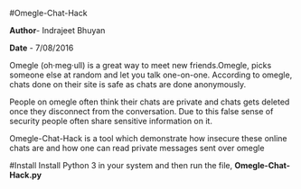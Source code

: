 #Omegle-Chat-Hack

**Author**- Indrajeet Bhuyan

**Date**   - 7/08/2016

Omegle (oh·meg·ull) is a great way to meet new friends.Omegle, picks someone else at random and let you talk one-on-one. According to omegle, chats done on their site is safe as chats are done anonymously.

People on omegle often think their chats are private and chats gets deleted once they disconnect from the conversation. Due to this false sense of security people often share sensitive information on it.

Omegle-Chat-Hack is a tool which demonstrate how insecure these online chats are and how one can read private messages sent over omegle

#Install
Install Python 3 in your system and then run the file, **Omegle-Chat-Hack.py**

